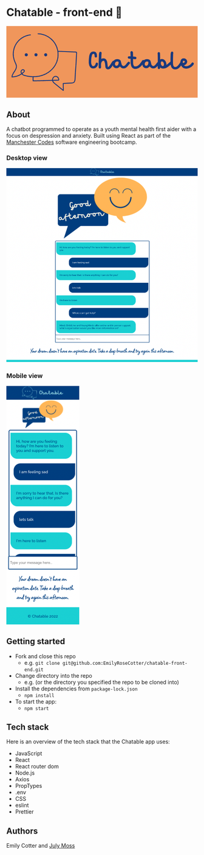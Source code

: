 # Chatable - front-end :speech_balloon:

![logo](./src/assets/sunriseLogo.png)

## About

A chatbot programmed to operate as a youth mental health first aider with a focus on despression and anxiety. Built using React as part of the [Manchester Codes](https://www.manchestercodes.com) software engineering bootcamp. 

### Desktop view
![desktop-view](./src/assets/desktop.png)

### Mobile view
![mobile-view](./src/assets/mobile.png)

## Getting started 

- Fork and close this repo
  * e.g. `git clone git@github.com:EmilyRoseCotter/chatable-front-end.git`
- Change directory into the repo
  * e.g.  (or the directory you specified the repo to be cloned into)
- Install the dependencies from `package-lock.json`
  * `npm install`
- To start the app:
  * `npm start`

## Tech stack

Here is an overview of the tech stack that the Chatable app uses:
- JavaScript
- React
- React router dom
- Node.js
- Axios
- PropTypes
- .env
- CSS
- eslint 
- Prettier 

## Authors
Emily Cotter and [July Moss](https://github.com/JMoss89)